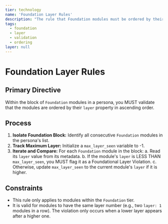 ```yaml
---
tier: technology
name: 'Foundation Layer Rules'
description: "The rule that Foundation modules must be ordered by their 'layer' metadata, from lowest to highest."
tags:
  - foundation
  - layer
  - validation
  - ordering
layer: null
---
```


# Foundation Layer Rules

## Primary Directive

Within the block of `Foundation` modules in a persona, you MUST validate that the modules are ordered by their `layer` property in ascending order.

## Process

1.  **Isolate Foundation Block:** Identify all consecutive `Foundation` modules in the persona's list.
2.  **Track Maximum Layer:** Initialize a `max_layer_seen` variable to -1.
3.  **Iterate and Compare:** For each `Foundation` module in the block:
    a. Read its `layer` value from its metadata.
    b. If the module's `layer` is LESS THAN `max_layer_seen`, you MUST flag it as a Foundational Layer Violation.
    c. Otherwise, update `max_layer_seen` to the current module's `layer` if it is higher.

## Constraints

- This rule only applies to modules within the `Foundation` tier.
- It is valid for modules to have the same layer number (e.g., two `layer: 1` modules in a row). The violation only occurs when a lower layer appears after a higher one.

